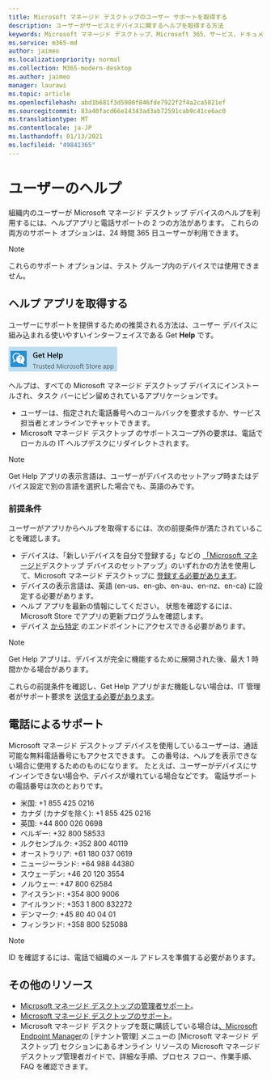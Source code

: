 ```yaml
---
title: Microsoft マネージド デスクトップのユーザー サポートを取得する
description: ユーザーがサービスとデバイスに関するヘルプを取得する方法
keywords: Microsoft マネージド デスクトップ、Microsoft 365、サービス、ドキュメント
ms.service: m365-md
author: jaimeo
ms.localizationpriority: normal
ms.collection: M365-modern-desktop
ms.author: jaimeo
manager: laurawi
ms.topic: article
ms.openlocfilehash: abd1b681f3d5900f846fde7922f2f4a2ca5821ef
ms.sourcegitcommit: 83a40facd66e14343ad3ab72591cab9c41ce6ac0
ms.translationtype: MT
ms.contentlocale: ja-JP
ms.lasthandoff: 01/13/2021
ms.locfileid: "49841365"
---
```

# <a name="getting-help-for-users"></a>ユーザーのヘルプ

組織内のユーザーが Microsoft マネージド デスクトップ デバイスのヘルプを利用するには、ヘルプアプリと電話サポートの 2 つの方法があります。 これらの両方のサポート オプションは、24 時間 365 日ユーザーが利用できます。
 
>[!NOTE]
>これらのサポート オプションは、テスト グループ内のデバイスでは使用できません。

## <a name="get-help-app"></a>ヘルプ アプリを取得する

ユーザーにサポートを提供するための推奨される方法は、ユーザー デバイスに組み込まれる使いやすいインターフェイスである Get **Help** です。  

![ヘルプ アプリのアイコンを取得する](../../media/get-help.png)

ヘルプは、すべての Microsoft マネージド デスクトップ デバイスにインストールされ、タスク バーにピン留めされているアプリケーションです。 

- ユーザーは、指定された電話番号へのコールバックを要求するか、サービス担当者とオンラインでチャットできます。
- Microsoft マネージド デスクトップ のサポートスコープ外の要求は、電話でローカルの IT ヘルプデスクにリダイレクトされます。

> [!NOTE]
> Get Help アプリの表示言語は、ユーザーがデバイスのセットアップ時またはデバイス設定で別の言語を選択した場合でも、英語のみです。 

### <a name="prerequisites"></a>前提条件
ユーザーがアプリからヘルプを取得するには、次の前提条件が満たされていることを確認します。

- デバイスは、「新しいデバイスを自分で登録する」などの [「Microsoft マネージド](../get-started/set-up-devices.md)デスクトップ デバイスのセットアップ」のいずれかの方法を使用して、Microsoft マネージド デスクトップに [登録する必要があります](../get-started/register-devices-self.md)。
- デバイスの表示言語は、英語 (en-us、en-gb、en-au、en-nz、en-ca) に設定する必要があります。
- ヘルプ アプリを最新の情報にしてください。 状態を確認するには、Microsoft Store でアプリの更新プログラムを確認します。
- デバイス [から特定](../get-ready/network.md#endpoints-allowed-that-are-necessary-for-microsoft-managed-desktop) のエンドポイントにアクセスできる必要があります。

> [!NOTE]
> Get Help アプリは、デバイスが完全に機能するために展開された後、最大 1 時間かかる場合があります。

これらの前提条件を確認し、Get Help アプリがまだ機能しない場合は、IT 管理者がサポート要求を [送信する必要があります](admin-support.md)。

## <a name="phone-support"></a>電話によるサポート

Microsoft マネージド デスクトップ デバイスを使用しているユーザーは、通話可能な無料電話番号にもアクセスできます。 この番号は、ヘルプを表示できない場合に使用するためのものになります。 たとえば、ユーザーがデバイスにサインインできない場合や、デバイスが壊れている場合などです。 電話サポートの電話番号は次のとおりです。

- 米国: +1 855 425 0216
- カナダ (カナダを除く): +1 855 425 0216
- 英国: +44 800 026 0698
- ベルギー: +32 800 58533
- ルクセンブルク: +352 800 40119
- オーストラリア: +61 180 037 0619
- ニュージーランド: +64 988 44380
- スウェーデン: +46 20 120 3554
- ノルウェー: +47 800 62584
- アイスランド: +354 800 9006
- アイルランド: +353 1 800 832272
- デンマーク: +45 80 40 04 01
- フィンランド: +358 800 525088

>[!NOTE]
>ID を確認するには、電話で組織のメール アドレスを準備する必要があります。 

## <a name="more-resources"></a>その他のリソース
- [Microsoft マネージド デスクトップの管理者サポート](admin-support.md)。 
- [Microsoft マネージド デスクトップのサポート](../service-description/support.md)。
- Microsoft マネージド デスクトップを既に購読している場合は[、Microsoft Endpoint Manager](https://endpoint.microsoft.com/)の [テナント管理] メニューの [Microsoft マネージド デスクトップ] セクションにあるオンライン リソースの Microsoft マネージド デスクトップ管理者ガイドで、詳細な手順、プロセス フロー、作業手順、FAQ を確認できます。
